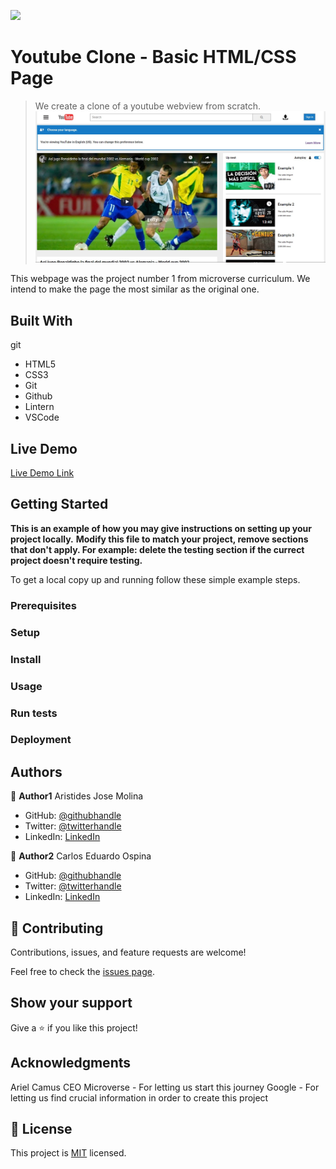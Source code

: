 ![](https://img.shields.io/badge/Microverse-blueviolet)

# Youtube Clone - Basic HTML/CSS Page

> We create a clone of a youtube webview from scratch.
![screenshot](./app_screenshot.png)

This webpage was the project number 1 from microverse curriculum.
We intend to make the page the most similar as the original one.

## Built With
git 
- HTML5 
- CSS3 
- Git 
- Github
- Lintern
- VSCode

## Live Demo

[Live Demo Link](https://aristides1000.github.io/basic-html-page-structure/)


## Getting Started

**This is an example of how you may give instructions on setting up your project locally.**
**Modify this file to match your project, remove sections that don't apply. For example: delete the testing section if the currect project doesn't require testing.**


To get a local copy up and running follow these simple example steps.

### Prerequisites

### Setup

### Install

### Usage

### Run tests

### Deployment



## Authors

👤 **Author1**
Aristides Jose Molina

- GitHub: [@githubhandle](https://github.com/aristides1000)
- Twitter: [@twitterhandle](https://twitter.com/@aristides_1000)
- LinkedIn: [LinkedIn](https://www.linkedin.com/in/aristides-jose-molina-perez-09b0579a)

👤 **Author2**
Carlos Eduardo Ospina
- GitHub: [@githubhandle](https://github.com/carloso0114)
- Twitter: [@twitterhandle](https://twitter.com/Carlos_Osp1)
- LinkedIn: [LinkedIn](https://www.linkedin.com/in/carlos-ospina-242b831a6/)

## 🤝 Contributing

Contributions, issues, and feature requests are welcome!

Feel free to check the [issues page](issues/).

## Show your support

Give a ⭐️ if you like this project!

## Acknowledgments

Ariel Camus CEO Microverse - For letting us start this journey
Google - For letting us find crucial information in order to create this project

## 📝 License

This project is [MIT](lic.url) licensed.
